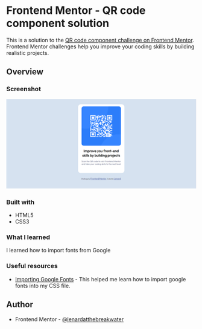 # Frontend Mentor - QR code component solution

This is a solution to the [QR code component challenge on Frontend Mentor](https://www.frontendmentor.io/challenges/qr-code-component-iux_sIO_H). Frontend Mentor challenges help you improve your coding skills by building realistic projects. 


## Overview

### Screenshot

![](screenshot.png)


### Built with

- HTML5
- CSS3


### What I learned

I learned how to import fonts from Google


### Useful resources

- [Importing Google Fonts](https://www.w3docs.com/snippets/css/how-to-import-google-fonts-in-css-file.html) - This helped me learn how to import google fonts into my CSS file. 


## Author

- Frontend Mentor - [@lenardatthebreakwater](https://www.frontendmentor.io/profile/lenardatthebreakwater)
